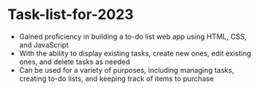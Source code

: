 # Task-list-for-2023
- Gained proficiency in building a to-do list web app using HTML, CSS, and JavaScript
- With the ability to display existing tasks, create new ones, edit existing ones, and delete tasks as needed
- Can be used for a variety of purposes, including managing tasks, creating to-do lists, and keeping track of items to purchase
